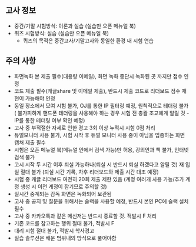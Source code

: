 
## 고사 정보
- 중간/기말 시험방식: 이론과 실습 (실습만 오픈 메뉴얼 북)
- 퀴즈 시험방식: 실습 (실습만 오픈 메뉴얼 북)
  - 퀴즈의 목적은 중간고사/기말고사와 동일한 환경 내 시험 연습  

## 주의 사항
- 화면녹화 본 제출 필수(대용량 이메일), 화면 녹화 중단시 녹화된 곳 까지만 점수 인정
- 코드 제출 필수(캐글share 및 이메일 제출), 반드시 제출 코드로 리더보드 점수 재현이 가능해야 인정
- 동일 장소에서 모여 시험 불가, OJ를 통한 IP 필터링 예정, 원칙적으로 테더링 불가 ( 불가피하게 핸드폰 테더링을 사용해야 하는 경우 시험 전 총괄 조교에게 알릴 것 - IP를 통한 테더링 여부 확인 예정)
- 고사 중 부적절한 자세로 인한 경고 3회 이상 누적시 시험 0점 처리
- 듀얼모니터 사용 불가, 시험 시작 후 듀얼 모니터 사용 중이 아님을 입증하는 화면 캡쳐 제출 필수
- 시험은 오픈 메뉴얼 북(메뉴얼 안에서 검색 가능)만 허용, 강의안과 책 불가, 인터넷 검색 불가
- 고시 시작 두 시간 이후 퇴실 가능하나(퇴실 시 반드시 퇴실 하겠다고 알릴 것) 재 입실 절대 불가 (퇴실 시간 기록, 차후 리더보드와 제출 시간 대조 예정)
- 시험 중 캐글 리더보드 여전히 20회 제출 제한 있음 (계정 여러개 사용 가능/추가 계정 생성 시 이전 계정이 잠기므로 주의할 것)
- 실시간 중계되는 감독 화면은 녹화되어 보관됨 
- 고사 중 공지 및 질문을 위해서는 슬랙을 사용할 예정, 반드시 본인 PC에 슬랙 설치 필수 
- 고사 중 카카오톡과 같은 메신저는 반드시 종료할 것. 적발시 F 처리
- 기존 코드를 참고하는 행위 절대 불가, 적발시 F
- 대리 시험 절대 불가, 적발시 학사경고
- 실습 솔루션은 배운 범위내의 방식으로 풀어야함

